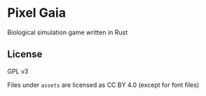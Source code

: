 # Pixel Gaia

Biological simulation game written in Rust

## License

GPL v3

Files under `assets` are licensed as CC BY 4.0 (except for font files)
